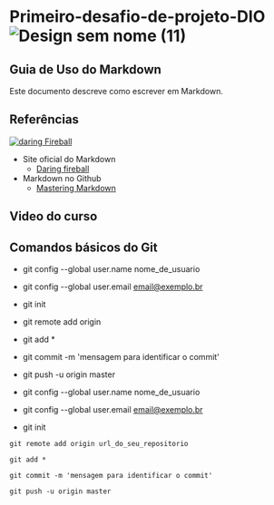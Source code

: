 # Primeiro-desafio-de-projeto-DIO ![Design sem nome (11)](https://user-images.githubusercontent.com/105089406/172022741-a154c46c-5d28-42b8-8853-5326fdd27707.png)

## Guia de Uso do Markdown

Este documento descreve como escrever em Markdown.

## Referências

[![daring Fireball](https://raw.githubusercontent.com/mc-unicamp/oficinas/master/docs/daring-fireball.png)](https://daringfireball.net)
* Site oficial do Markdown
  * [Daring fireball](https://daringfireball.net/)
* Markdown no Github
  * [Mastering Markdown](https://guides.github.com/features/mastering-markdown/)

## Video do curso
  
## Comandos básicos do Git

   * git config --global user.name nome_de_usuario
   *  git config --global user.email email@exemplo.br

   * git init

   * git remote add origin

   * git add *

   * git commit -m 'mensagem para identificar o commit'

   * git push -u origin master
   * git config --global user.name nome_de_usuario
   * git config --global user.email email@exemplo.br

   * git init

    git remote add origin url_do_seu_repositorio

    git add *

    git commit -m 'mensagem para identificar o commit'

    git push -u origin master


